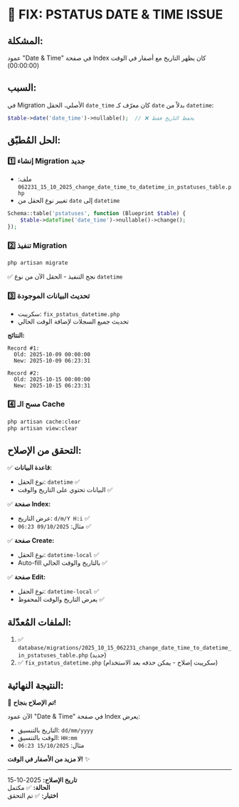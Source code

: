 # 🔧 FIX: PSTATUS DATE & TIME ISSUE

## المشكلة:
عمود "Date & Time" في صفحة Index كان يظهر التاريخ مع أصفار في الوقت (00:00:00)

## السبب:
في Migration الأصلي، الحقل `date_time` كان معرّف كـ `date` بدلاً من `datetime`:
```php
$table->date('date_time')->nullable();  // ❌ يحفظ التاريخ فقط
```

## الحل المُطبّق:

### 1️⃣ إنشاء Migration جديد
- ملف: `2025_10_15_062231_change_date_time_to_datetime_in_pstatuses_table.php`
- تغيير نوع الحقل من `date` إلى `datetime`

```php
Schema::table('pstatuses', function (Blueprint $table) {
    $table->dateTime('date_time')->nullable()->change();
});
```

### 2️⃣ تنفيذ Migration
```bash
php artisan migrate
```
✅ نجح التنفيذ - الحقل الآن من نوع `datetime`

### 3️⃣ تحديث البيانات الموجودة
- سكريبت: `fix_pstatus_datetime.php`
- تحديث جميع السجلات لإضافة الوقت الحالي

**النتائج:**
```
Record #1:
  Old: 2025-10-09 00:00:00
  New: 2025-10-09 06:23:31

Record #2:
  Old: 2025-10-15 00:00:00
  New: 2025-10-15 06:23:31
```

### 4️⃣ مسح الـ Cache
```bash
php artisan cache:clear
php artisan view:clear
```

## التحقق من الإصلاح:

✅ **قاعدة البيانات:**
- نوع الحقل: `datetime` ✅
- البيانات تحتوي على التاريخ والوقت ✅

✅ **صفحة Index:**
- عرض التاريخ: `d/m/Y H:i` ✅
- مثال: `09/10/2025 06:23` ✅

✅ **صفحة Create:**
- نوع الحقل: `datetime-local` ✅
- Auto-fill بالتاريخ والوقت الحالي ✅

✅ **صفحة Edit:**
- نوع الحقل: `datetime-local` ✅
- يعرض التاريخ والوقت المحفوظ ✅

## الملفات المُعدّلة:

1. ✅ `database/migrations/2025_10_15_062231_change_date_time_to_datetime_in_pstatuses_table.php` (جديد)
2. ✅ `fix_pstatus_datetime.php` (سكريبت إصلاح - يمكن حذفه بعد الاستخدام)

## النتيجة النهائية:

🎉 **تم الإصلاح بنجاح!**

الآن عمود "Date & Time" في صفحة Index يعرض:
- التاريخ بالتنسيق: `dd/mm/yyyy`
- الوقت بالتنسيق: `HH:mm`
- مثال: `15/10/2025 06:23`

**لا مزيد من الأصفار في الوقت!** ✨

---

**تاريخ الإصلاح:** 2025-10-15  
**الحالة:** ✅ مكتمل  
**اختبار:** ✅ تم التحقق
